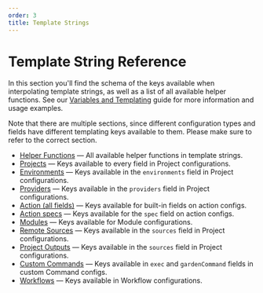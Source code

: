 ```yaml
---
order: 3
title: Template Strings
---
```


# Template String Reference

In this section you'll find the schema of the keys available when interpolating template strings, as well as a list of all available helper functions. See our [Variables and Templating](../../using-garden/variables-and-templating.md) guide for more information and usage examples.

Note that there are multiple sections, since different configuration types and fields have different templating keys available to them. Please make sure to refer to the correct section.

* [Helper Functions](./functions.md) — All available helper functions in template strings.
* [Projects](./projects.md) — Keys available to every field in Project configurations.
* [Environments](./environments.md) — Keys available in the `environments` field in Project configurations.
* [Providers](./providers.md) — Keys available in the `providers` field in Project configurations.
* [Action (all fields)](./action-all-fields.md) — Keys available for built-in fields on action configs.
* [Action specs](./action-specs.md) — Keys available for the `spec` field on action configs.
* [Modules](./modules.md) — Keys available for Module configurations.
* [Remote Sources](./remote-sources.md) — Keys available in the `sources` field in Project configurations.
* [Project Outputs](./project-outputs.md) — Keys available in the `sources` field in Project configurations.
* [Custom Commands](./custom-commands.md) — Keys available in `exec` and `gardenCommand` fields in custom Command configs.
* [Workflows](./workflows.md) — Keys available in Workflow configurations.
